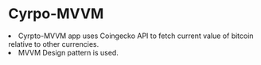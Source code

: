 

<h1 id="cyrpto-mvvm">Cyrpo-MVVM</h1>
<li> Cyrpto-MVVM app uses Coingecko API to fetch current value of bitcoin relative to other currencies.</li>
  <li>MVVM Design pattern is used.</li>
   


